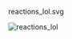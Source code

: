 reactions_lol.svg

![reactions_lol](https://github.com/user-attachments/assets/491ebc11-2502-428f-810d-43274d75d1cf)

